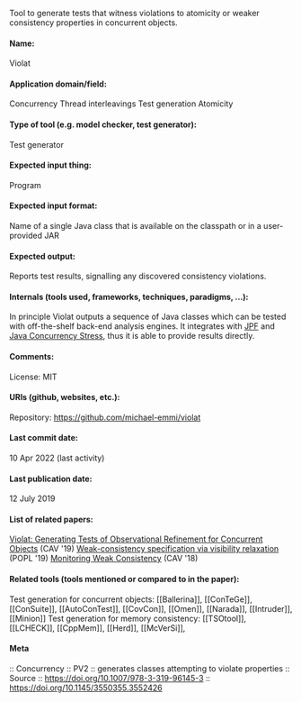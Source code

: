 Tool to generate tests that witness violations to atomicity or weaker consistency properties in concurrent objects.

#### Name:
Violat

#### Application domain/field:
Concurrency
Thread interleavings
Test generation
Atomicity

#### Type of tool (e.g. model checker, test generator):
Test generator

#### Expected input thing:
Program

#### Expected input format:
Name of a single Java class that is available on the classpath or in a user-provided JAR

#### Expected output:
Reports test results, signalling any discovered consistency violations.

#### Internals (tools used, frameworks, techniques, paradigms, ...):
In principle Violat outputs a sequence of Java classes which can be tested with off-the-shelf back-end analysis engines.
It integrates with [JPF](Checkers/JPF.md) and [Java Concurrency Stress](jcstress.md), thus it is able to provide results directly.

#### Comments:
License: MIT

#### URIs (github, websites, etc.):
Repository: https://github.com/michael-emmi/violat

#### Last commit date:
10 Apr 2022 (last activity)

#### Last publication date:
12 July 2019

#### List of related papers:
[Violat: Generating Tests of Observational Refinement for Concurrent Objects](https://doi.org/10.1007/978-3-030-25543-5_30) (CAV '19)
[Weak-consistency specification via visibility relaxation](https://doi.org/10.1145/3290373) (POPL '19)
[Monitoring Weak Consistency](https://doi.org/10.1007/978-3-319-96145-3_26) (CAV '18)

#### Related tools (tools mentioned or compared to in the paper):
Test generation for concurrent objects: [[Ballerina]], [[ConTeGe]], [[ConSuite]], [[AutoConTest]], [[CovCon]], [[Omen]], [[Narada]], [[Intruder]], [[Minion]]
Test generation for memory consistency: [[TSOtool]], [[LCHECK]], [[CppMem]], [[Herd]], [[McVerSi]],

#### Meta
:: Concurrency
:: PV2 :: generates classes attempting to violate properties
:: Source :: https://doi.org/10.1007/978-3-319-96145-3 :: https://doi.org/10.1145/3550355.3552426
